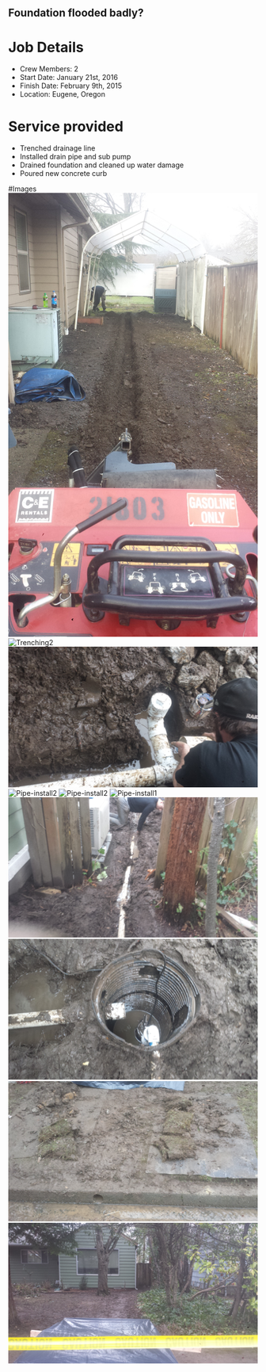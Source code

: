 ## Foundation flooded badly?

# Job Details
+ Crew Members: 2
+ Start Date: January 21st, 2016
+ Finish Date: February 9th, 2015
+ Location: Eugene, Oregon

# Service provided
+ Trenched drainage line
+ Installed drain pipe and sub pump
+ Drained foundation and cleaned up water damage
+ Poured new concrete curb

#Images
![Trenching1](/gallery/eugene-drainage1/20160209_090456.jpg)
![Trenching2](/gallery/eugene-drainage1/20160121_125037.jpg)
![Pipe-install1](/gallery/eugene-drainage1/20160121_125045.jpg)
![Pipe-install2](/gallery/eugene-drainage1/20160121_125025.jpg)
![Pipe-install2](/gallery/eugene-drainage1/20160121_125028.jpg)
![Pipe-install1](/gallery/eugene-drainage1/20160121_125052.jpg)
![Pipe-install2](/gallery/eugene-drainage1/20160121_125104.jpg)
![Subpump](/gallery/eugene-drainage1/20160121_125115.jpg)
![Drain1](/gallery/eugene-drainage1/20160121_155338.jpg)
![Finish1](/gallery/eugene-drainage1/20160121_155343.jpg)
